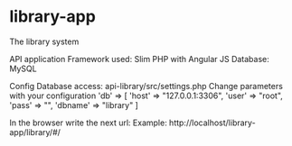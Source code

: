 # library-app
The library system

API application
Framework used: Slim PHP with Angular JS
Database: MySQL

Config Database access: api-library/src/settings.php
Change parameters with your configuration
'db' => [
  'host' => "127.0.0.1:3306",
  'user' => "root",
  'pass' => "",
  'dbname' => "library"
]

In the browser write the next url:
Example: http://localhost/library-app/library/#/